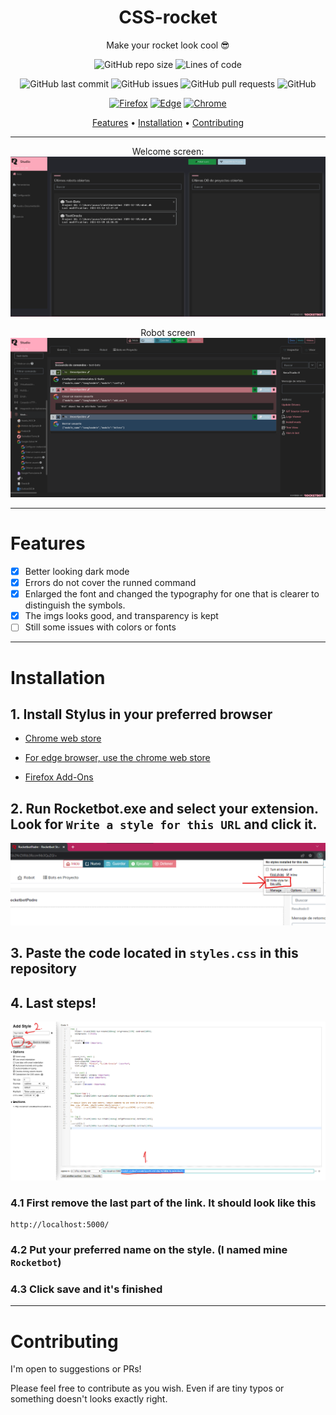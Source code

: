 <div align="center">

# CSS-rocket

Make your rocket look cool 😎

![GitHub repo size](https://img.shields.io/github/repo-size/AucaCoyan/CSS-rocket)
![Lines of code](https://img.shields.io/tokei/lines/github/AucaCoyan/CSS-rocket)

![GitHub last commit](https://img.shields.io/github/last-commit/AucaCoyan/CSS-rocket)
![GitHub issues](https://img.shields.io/github/issues/AucaCoyan/CSS-rocket)
![GitHub pull requests](https://img.shields.io/github/issues-pr/AucaCoyan/CSS-rocket)
![GitHub](https://img.shields.io/github/license/AucaCoyan/CSS-rocket)

[![Firefox](https://img.shields.io/badge/browser-firefox-orange)](https://img.shields.io/badge/browser-firefox-orange)
[![Edge](https://img.shields.io/badge/browser-edge-blue)](https://img.shields.io/badge/browser-edge-blue)
[![Chrome](https://img.shields.io/badge/browser-chrome-yellow)](https://img.shields.io/badge/browser-chrome-yellow)

[Features](#features) •
[Installation](#installation) •
[Contributing](#contributing)

---

Welcome screen:
![Alt text](/img/welcome-screen-black.png)

Robot screen
![Alt text](/img/robot-screen-black.png)

</div>

---

# Features

- [x] Better looking dark mode
- [x] Errors do not cover the runned command
- [x] Enlarged the font and changed the typography for one that is clearer to distinguish the symbols.
- [x] The imgs looks good, and transparency is kept
- [ ] Still some issues with colors or fonts

---

# Installation

## 1. Install Stylus in your preferred browser

- [Chrome web store](https://chrome.google.com/webstore/detail/stylus/clngdbkpkpeebahjckkjfobafhncgmne?hl=en=)

- [For edge browser, use the chrome web store](https://chrome.google.com/webstore/detail/stylus/clngdbkpkpeebahjckkjfobafhncgmne?hl=en=)

- [Firefox Add-Ons](https://addons.mozilla.org/en-US/firefox/addon/styl-us/)

## 2. Run Rocketbot.exe and select your extension. Look for `Write a style for this URL` and click it.

![write style](/img/select%20write%20style.png)

## 3. Paste the code located in `styles.css` in this repository

## 4. Last steps!

![final steps](/img/final%20steps.png)

### 4.1 First remove the last part of the link. It should look like this

```
http://localhost:5000/
```

### 4.2 Put your preferred name on the style. (I named mine `Rocketbot`)

### 4.3 Click save and it's finished

---

# Contributing

I'm open to suggestions or PRs!

Please feel free to contribute as you wish. Even if are tiny typos or something doesn't looks exactly right.
